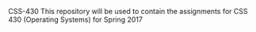CSS-430
This repository will be used to contain the assignments for CSS 430 (Operating Systems) for Spring 2017
